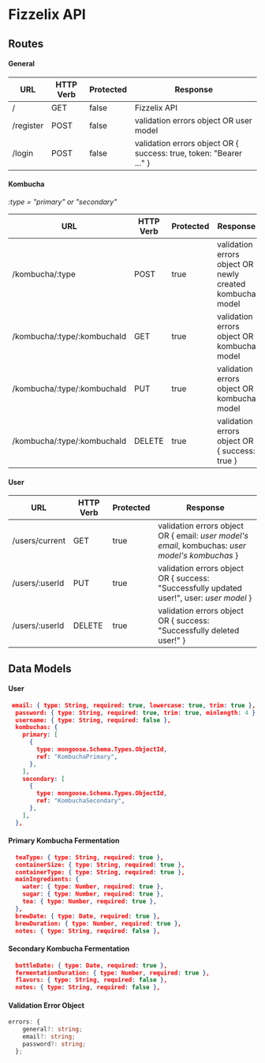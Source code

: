 # Fizzelix API

## Routes

#### General

| URL       | HTTP Verb | Protected | Response                                                           |
| --------- | --------- | --------- | ------------------------------------------------------------------ |
| /         | GET       | false     | Fizzelix API                                                       |
| /register | POST      | false     | validation errors object OR user model                             |
| /login    | POST      | false     | validation errors object OR { success: true, token: "Bearer ..." } |

#### Kombucha

_:type = "primary" or "secondary"_

| URL                         | HTTP Verb | Protected | Response                                                 |
| --------------------------- | --------- | --------- | -------------------------------------------------------- |
| /kombucha/:type             | POST      | true      | validation errors object OR newly created kombucha model |
| /kombucha/:type/:kombuchaId | GET       | true      | validation errors object OR kombucha model               |
| /kombucha/:type/:kombuchaId | PUT       | true      | validation errors object OR kombucha model               |
| /kombucha/:type/:kombuchaId | DELETE    | true      | validation errors object OR { success: true }            |

#### User

| URL            | HTTP Verb | Protected | Response                                                                                         |
| -------------- | --------- | --------- | ------------------------------------------------------------------------------------------------ |
| /users/current | GET       | true      | validation errors object OR { email: _user model's email_, kombuchas: _user model's kombuchas_ } |
| /users/:userId | PUT       | true      | validation errors object OR { success: "Successfully updated user!", user: _user model_ }        |
| /users/:userId | DELETE    | true      | validation errors object OR { success: "Successfully deleted user!" }                            |

## Data Models

#### User

```json
 email: { type: String, required: true, lowercase: true, trim: true },
  password: { type: String, required: true, trim: true, minlength: 4 },
  username: { type: String, required: false },
  kombuchas: {
    primary: [
      {
        type: mongoose.Schema.Types.ObjectId,
        ref: "KombuchaPrimary",
      },
    ],
    secondary: [
      {
        type: mongoose.Schema.Types.ObjectId,
        ref: "KombuchaSecondary",
      },
    ],
  },
```

#### Primary Kombucha Fermentation

```json
  teaType: { type: String, required: true },
  containerSize: { type: String, required: true },
  containerType: { type: String, required: true },
  mainIngredients: {
    water: { type: Number, required: true },
    sugar: { type: Number, required: true },
    tea: { type: Number, required: true },
  },
  brewDate: { type: Date, required: true },
  brewDuration: { type: Number, required: true },
  notes: { type: String, required: false },

```

#### Secondary Kombucha Fermentation

```json
  bottleDate: { type: Date, required: true },
  fermentationDuration: { type: Number, required: true },
  flavors: { type: String, required: false },
  notes: { type: String, required: false },
```

#### Validation Error Object

```typescript
errors: {
    general?: string;
    email?: string;
    password?: string;
  };
```
